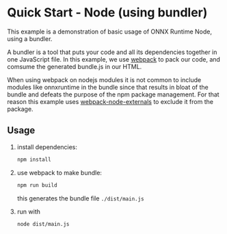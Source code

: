 # Quick Start - Node (using bundler)

This example is a demonstration of basic usage of ONNX Runtime Node, using a bundler.

A bundler is a tool that puts your code and all its dependencies together in one JavaScript file. In this example, we use [webpack](https://webpack.js.org) to pack our code, and comsume the generated bundle.js in our HTML.

When using webpack on nodejs modules it is not common to include modules like onnxruntime in the bundle since that results in bloat of the bundle and defeats the purpose of the npm package management. For that reason this example uses [webpack-node-externals](https://www.npmjs.com/package/webpack-node-externals) to exclude it from the package.

## Usage

1. install dependencies:
   ```sh
   npm install
   ```

2. use webpack to make bundle:
   ```sh
   npm run build
   ```
   this generates the bundle file `./dist/main.js`

3. run with
   ```sh
   node dist/main.js
   ```
   